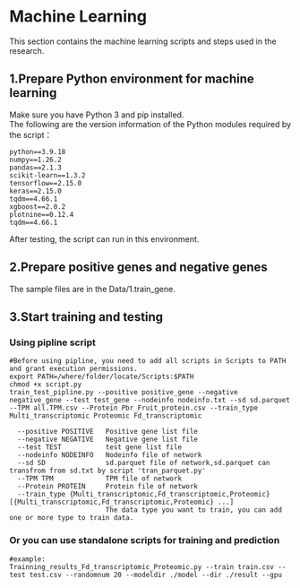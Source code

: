 # Machine Learning
This section contains the machine learning scripts and steps used in the research.
## 1.Prepare Python environment for machine learning
Make sure you have Python 3 and pip installed.  
The following are the version information of the Python modules required by the script：  
```
python==3.9.18
numpy==1.26.2
pandas==2.1.3
scikit-learn==1.3.2
tensorflow==2.15.0
keras==2.15.0
tqdm==4.66.1
xgboost==2.0.2
plotnine==0.12.4
tqdm==4.66.1
```
After testing, the script can run in this environment.
## 2.Prepare positive genes and negative genes
The sample files are in the Data/1.train_gene.
## 3.Start training and testing
### Using pipline script
```
#Before using pipline, you need to add all scripts in Scripts to PATH and grant execution permissions.
export PATH=/where/folder/locate/Scripts:$PATH
chmod +x script.py
train_test_pipline.py --positive positive_gene --negative negative_gene --test test_gene --nodeinfo nodeinfo.txt --sd sd.parquet --TPM all.TPM.csv --Protein Pbr_Fruit_protein.csv --train_type Multi_transcriptomic Proteomic Fd_transcriptomic

  --positive POSITIVE   Positive gene list file
  --negative NEGATIVE   Negative gene list file
  --test TEST           test gene list file
  --nodeinfo NODEINFO   Nodeinfo file of network
  --sd SD               sd.parquet file of network,sd.parquet can transfrom from sd.txt by script 'tran_parquet.py'
  --TPM TPM             TPM file of network
  --Protein PROTEIN     Protein file of network
  --train_type {Multi_transcriptomic,Fd_transcriptomic,Proteomic} [{Multi_transcriptomic,Fd_transcriptomic,Proteomic} ...]
                        The data type you want to train, you can add one or more type to train data.
```
### Or you can use standalone scripts for training and prediction
```
#example:
Trainning_results_Fd_transcriptomic_Proteomic.py --train train.csv --test test.csv --randomnum 20 --modeldir ./model --dir ./result --gpu
```
